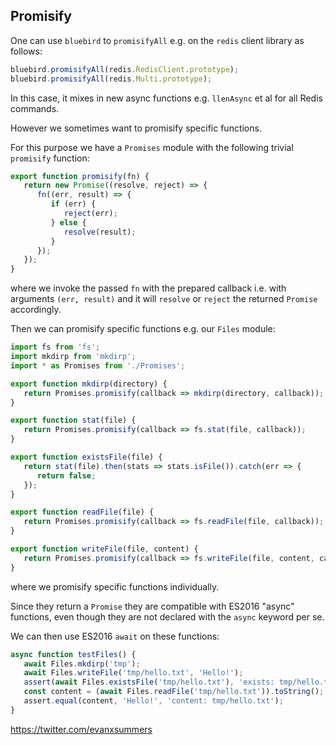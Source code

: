 
## Promisify

One can use `bluebird` to `promisifyAll` e.g. on the `redis` client library as follows:

```javascript
bluebird.promisifyAll(redis.RedisClient.prototype);
bluebird.promisifyAll(redis.Multi.prototype);
```

In this case, it mixes in new async functions e.g. `llenAsync` et al for all Redis commands.

However we sometimes want to promisify specific functions.

For this purpose we have a `Promises` module with the following trivial `promisify` function:

```javascript
export function promisify(fn) {
   return new Promise((resolve, reject) => {
      fn((err, result) => {
         if (err) {
            reject(err);
         } else {
            resolve(result);
         }
      });
   });
}
```
where we invoke the passed `fn` with the prepared callback i.e. with arguments `(err, result)` and it will `resolve` or `reject` the returned `Promise` accordingly.

Then we can promisify specific functions e.g. our `Files` module:
```javascript
import fs from 'fs';
import mkdirp from 'mkdirp';
import * as Promises from './Promises';

export function mkdirp(directory) {
   return Promises.promisify(callback => mkdirp(directory, callback));
}

export function stat(file) {
   return Promises.promisify(callback => fs.stat(file, callback));
}

export function existsFile(file) {
   return stat(file).then(stats => stats.isFile()).catch(err => {
      return false;
   });
}

export function readFile(file) {
   return Promises.promisify(callback => fs.readFile(file, callback));
}

export function writeFile(file, content) {
   return Promises.promisify(callback => fs.writeFile(file, content, callback));
}
```
where we promisify specific functions individually.

Since they return a `Promise` they are compatible with ES2016 "async" functions, even though they are not declared with the `async` keyword per se.

We can then use ES2016 `await` on these functions:
```javascript
async function testFiles() {
   await Files.mkdirp('tmp');
   await Files.writeFile('tmp/hello.txt', 'Hello!');
   assert(await Files.existsFile('tmp/hello.txt'), 'exists: tmp/hello.txt');
   const content = (await Files.readFile('tmp/hello.txt')).toString();
   assert.equal(content, 'Hello!', 'content: tmp/hello.txt');
}
```

https://twitter.com/evanxsummers
